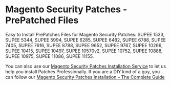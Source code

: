 # Magento Security Patches - PrePatched Files
Easy to Install PrePatches Files for Magento Security Patches: SUPEE 1533, SUPEE 5344, SUPEE 5994, SUPEE 6285, SUPEE 6482, SUPEE 6788, SUPEE 7405, SUPEE 7616, SUPEE 8788, SUPEE 9652, SUPEE 9767, SUPEE 10266, SUPEE 10415, SUPEE 10497, SUPEE 10570v2, SUPEE 10752, SUPEE 10888, SUPEE 10975, SUPEE 11086, SUPEE 11155.

You can also use our [Magento Security Patches Installation Service](https://meetanshi.com/magento-security-patches-installation-service.html) to let us help you install Patches Professionally. 
If you are a DIY kind of a guy, you can follow our [Magento Security Patches Installation – The Complete Guide](https://meetanshi.com/blog/magento-security-patches-installation/)
